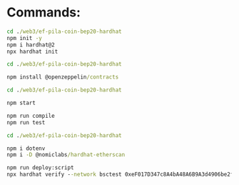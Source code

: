 # Commands:

```cmd
cd ./web3/ef-pila-coin-bep20-hardhat
npm init -y
npm i hardhat@2
npx hardhat init
```

```cmd
cd ./web3/ef-pila-coin-bep20-hardhat

npm install @openzeppelin/contracts
```

```cmd
cd ./web3/ef-pila-coin-bep20-hardhat

npm start

npm run compile
npm run test
```

```cmd
cd ./web3/ef-pila-coin-bep20-hardhat

npm i dotenv
npm i -D @nomiclabs/hardhat-etherscan

npm run deploy:script
npx hardhat verify --network bsctest 0xeF017D347c8A4bA48A6B9A3d4906be2f60F26CA6
```

```cmd

```

```cmd

```

```cmd

```

```cmd

```

```cmd

```

```cmd

```

```cmd

```
